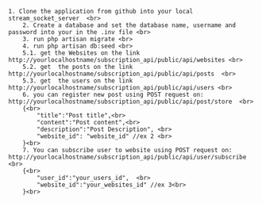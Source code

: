     1. Clone the application from github into your local stream_socket_server  <br>
        2. Create a database and set the database name, username and password into your in the .inv file <br>
        3. run php artisan migrate <br>
        4. run php artisan db:seed <br>
        5.1. get the Websites on the link http://yourlocalhostname/subscription_api/public/api/websites <br>
        5.2. get  the posts on the link http://yourlocalhostname/subscription_api/public/api/posts  <br>
        5.3. get  the users on the link http://yourlocalhostname/subscription_api/public/api/users <br>
        6. you can register new post using POST request on:  http://yourlocalhostname/subscription_api/public/api/post/store  <br>
        {<br>
            "title":"Post title",<br>
            "content":"Post content",<br>
            "description":"Post Description", <br>
            "website_id": "website_id" //ex 2 <br>
        }<br>
        7. You can subscribe user to website using POST request on:  http://yourlocalhostname/subscription_api/public/api/user/subscribe <br>
        {<br>
            "user_id":"your_users_id",  <br>
            "website_id":"your_websites_id" //ex 3<br>
        }<br>